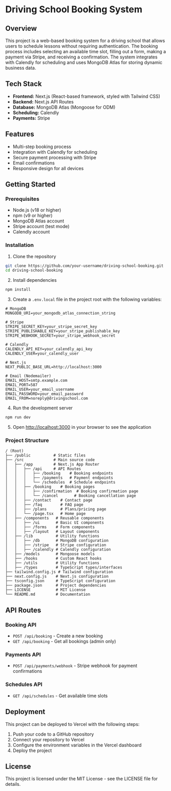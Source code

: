 # Driving School Booking System

## Overview
This project is a web-based booking system for a driving school that allows users to schedule lessons without requiring authentication. The booking process includes selecting an available time slot, filling out a form, making a payment via Stripe, and receiving a confirmation. The system integrates with Calendly for scheduling and uses MongoDB Atlas for storing dynamic business data.

## Tech Stack
- **Frontend:** Next.js (React-based framework, styled with Tailwind CSS)
- **Backend:** Next.js API Routes
- **Database:** MongoDB Atlas (Mongoose for ODM)
- **Scheduling:** Calendly
- **Payments:** Stripe

## Features
- Multi-step booking process
- Integration with Calendly for scheduling
- Secure payment processing with Stripe
- Email confirmations
- Responsive design for all devices

## Getting Started

### Prerequisites
- Node.js (v18 or higher)
- npm (v9 or higher)
- MongoDB Atlas account
- Stripe account (test mode)
- Calendly account

### Installation

1. Clone the repository
```bash
git clone https://github.com/your-username/driving-school-booking.git
cd driving-school-booking
```

2. Install dependencies
```bash
npm install
```

3. Create a `.env.local` file in the project root with the following variables:
```
# MongoDB
MONGODB_URI=your_mongodb_atlas_connection_string

# Stripe
STRIPE_SECRET_KEY=your_stripe_secret_key
STRIPE_PUBLISHABLE_KEY=your_stripe_publishable_key
STRIPE_WEBHOOK_SECRET=your_stripe_webhook_secret

# Calendly
CALENDLY_API_KEY=your_calendly_api_key
CALENDLY_USER=your_calendly_user

# Next.js
NEXT_PUBLIC_BASE_URL=http://localhost:3000

# Email (Nodemailer)
EMAIL_HOST=smtp.example.com
EMAIL_PORT=587
EMAIL_USER=your_email_username
EMAIL_PASSWORD=your_email_password
EMAIL_FROM=noreply@drivingschool.com
```

4. Run the development server
```bash
npm run dev
```

5. Open [http://localhost:3000](http://localhost:3000) in your browser to see the application

### Project Structure
```
/ (Root)
├── /public          # Static files
├── /src             # Main source code
│   ├── /app         # Next.js App Router
│   │   ├── /api     # API Routes
│   │   │   ├── /booking    # Booking endpoints
│   │   │   ├── /payments   # Payment endpoints
│   │   │   └── /schedules  # Schedule endpoints
│   │   ├── /booking    # Booking pages
│   │   │   ├── /confirmation  # Booking confirmation page
│   │   │   └── /cancel       # Booking cancellation page
│   │   ├── /contact    # Contact page
│   │   ├── /faq        # FAQ page
│   │   ├── /plans      # Plans/pricing page
│   │   └── /page.tsx   # Home page
│   ├── /components   # Reusable components
│   │   ├── /ui       # Basic UI components
│   │   ├── /forms    # Form components
│   │   ├── /layout   # Layout components
│   ├── /lib          # Utility functions
│   │   ├── /db       # MongoDB configuration
│   │   ├── /stripe   # Stripe configuration
│   │   ├── /calendly # Calendly configuration
│   ├── /models       # Mongoose models
│   ├── /hooks        # Custom React hooks
│   ├── /utils        # Utility functions
│   ├── /types        # TypeScript types/interfaces
├── tailwind.config.js # Tailwind configuration
├── next.config.js    # Next.js configuration
├── tsconfig.json     # TypeScript configuration
├── package.json      # Project dependencies
├── LICENSE           # MIT License
└── README.md         # Documentation
```

## API Routes

### Booking API
- `POST /api/booking` - Create a new booking
- `GET /api/booking` - Get all bookings (admin only)

### Payments API
- `POST /api/payments/webhook` - Stripe webhook for payment confirmations

### Schedules API
- `GET /api/schedules` - Get available time slots

## Deployment

This project can be deployed to Vercel with the following steps:

1. Push your code to a GitHub repository
2. Connect your repository to Vercel
3. Configure the environment variables in the Vercel dashboard
4. Deploy the project

## License

This project is licensed under the MIT License - see the LICENSE file for details.

